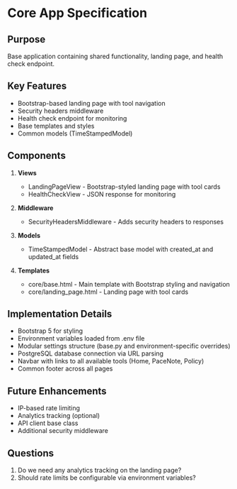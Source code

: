 # Core App Specification

## Purpose
Base application containing shared functionality, landing page, and health check endpoint.

## Key Features
- Bootstrap-based landing page with tool navigation
- Security headers middleware
- Health check endpoint for monitoring
- Base templates and styles
- Common models (TimeStampedModel)

## Components
1. **Views**
   - LandingPageView - Bootstrap-styled landing page with tool cards
   - HealthCheckView - JSON response for monitoring

2. **Middleware**
   - SecurityHeadersMiddleware - Adds security headers to responses

3. **Models**
   - TimeStampedModel - Abstract base model with created_at and updated_at fields

4. **Templates**
   - core/base.html - Main template with Bootstrap styling and navigation
   - core/landing_page.html - Landing page with tool cards

## Implementation Details
- Bootstrap 5 for styling
- Environment variables loaded from .env file
- Modular settings structure (base.py and environment-specific overrides)
- PostgreSQL database connection via URL parsing
- Navbar with links to all available tools (Home, PaceNote, Policy)
- Common footer across all pages

## Future Enhancements
- IP-based rate limiting
- Analytics tracking (optional)
- API client base class
- Additional security middleware

## Questions
1. Do we need any analytics tracking on the landing page?
2. Should rate limits be configurable via environment variables?
